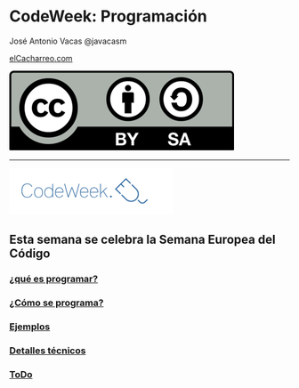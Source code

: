 # CodeWeek: Programación


José Antonio Vacas @javacasm

[elCacharreo.com](http://blog.elcacharreo.com)

![CC](./images/Licencia_CC.png)

* * *

![codeweek](./images/Codeweek.png)

## Esta semana se celebra la Semana Europea del Código

### [¿qué es programar?](./presentacion.md)

### [¿Cómo se programa?](./presentacion.md#empezamos)

### [Ejemplos](./ejemplos_snap.md)

### [Detalles técnicos](./tecnico.md)

### [ToDo](./todo.md)